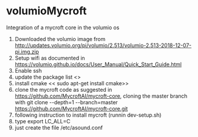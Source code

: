 # volumioMycroft
Integration of a mycroft core  in the volumio os 

1. Downloaded the volumio image from http://updates.volumio.org/pi/volumio/2.513/volumio-2.513-2018-12-07-pi.img.zip
2. Setup wifi as documented in https://volumio.github.io/docs/User_Manual/Quick_Start_Guide.html
3. Enable ssh
4. update the package list <<sudo apt-get update>>
5. install cmake << sudo apt-get install cmake>> 
5. clone the mycroft code as suggested in https://github.com/MycroftAI/mycroft-core, cloning the master branch with git clone --depth=1 --branch=master https://github.com/MycroftAI/mycroft-core.git
6. following instruction to install mycroft (runnin dev-setup.sh)
7. type export LC_ALL=C
8. just create the file /etc/asound.conf
  
